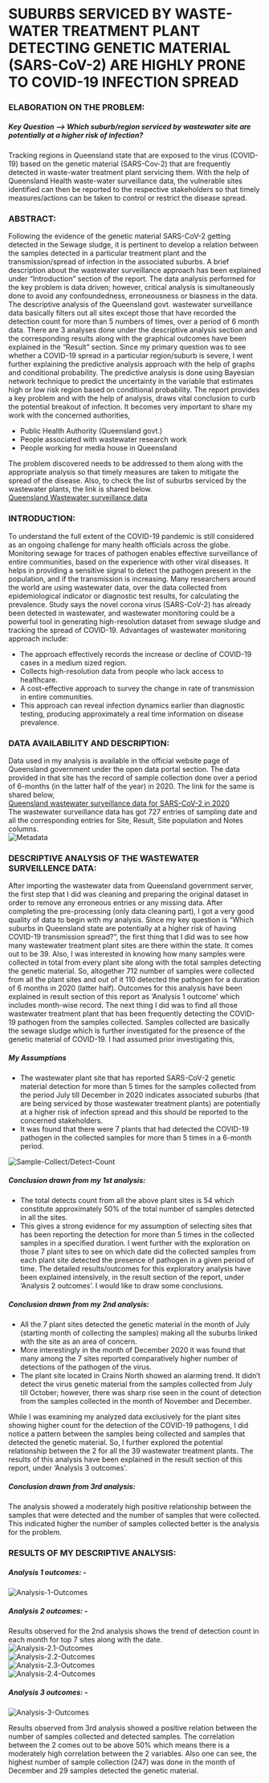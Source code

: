 # SUBURBS SERVICED BY WASTE-WATER TREATMENT PLANT DETECTING GENETIC MATERIAL (SARS-CoV-2) ARE HIGHLY PRONE TO COVID-19 INFECTION SPREAD

### ELABORATION ON THE PROBLEM:
##### Key Question --> *Which suburb/region serviced by wastewater site are potentially at a higher risk of infection?* 
Tracking regions in Queensland state that are exposed to the virus (COVID-19) based on the genetic material (SARS-Cov-2) that are frequently detected in waste-water treatment plant servicing them. With the help of Queensland Health waste-water surveillance data, the vulnerable sites identified can then be reported to the respective stakeholders so that timely measures/actions can be taken to control or restrict the disease spread.

### ABSTRACT:
Following the evidence of the genetic material SARS-CoV-2 getting detected in the Sewage sludge, it is pertinent to 
develop a relation between the samples detected in a particular treatment plant and the transmission/spread of 
infection in the associated suburbs. A brief description about the wastewater surveillance approach has been 
explained under “Introduction” section of the report. The data analysis performed for the key problem is data 
driven; however, critical analysis is simultaneously done to avoid any confoundedness, erroneousness or biasness in 
the data. The descriptive analysis of the Queensland govt. wastewater surveillance data basically filters out all sites
except those that have recorded the detection count for more than 5 numbers of times, over a period of 6 month 
data. There are 3 analyses done under the descriptive analysis section and the corresponding results along with the 
graphical outcomes have been explained in the “Result” section. Since my primary question was to see whether a
COVID-19 spread in a particular region/suburb is severe, I went further explaining the predictive analysis approach 
with the help of graphs and conditional probability. The predictive analysis is done using Bayesian network technique 
to predict the uncertainty in the variable that estimates high or low risk region based on conditional probability. The 
report provides a key problem and with the help of analysis, draws vital conclusion to curb the potential breakout of 
infection. It becomes very important to share my work with the concerned authorities,
* Public Health Authority (Queensland govt.)
* People associated with wastewater research work
* People working for media house in Queensland

The problem discovered needs to be addressed to them along with the appropriate analysis so that timely measures are taken to mitigate the spread of the disease. Also, to check the list of suburbs serviced by the wastewater plants, the link is shared below.   
[Queensland Wastewater surveillance data](https://www.qld.gov.au/health/conditions/health-alerts/coronavirus-covid-19/current-status/wastewater)

### INTRODUCTION:
To understand the full extent of the COVID-19 pandemic is still considered as an ongoing challenge for many health 
officials across the globe. Monitoring sewage for traces of pathogen enables effective surveillance of entire 
communities, based on the experience with other viral diseases. It helps in providing a sensitive signal to detect the 
pathogen present in the population, and if the transmission is increasing. Many researchers around the world are 
using wastewater data, over the data collected from epidemiological indicator or diagnostic test results, for
calculating the prevalence. Study says the novel corona virus (SARS-CoV-2) has already been detected in wastewater, 
and wastewater monitoring could be a powerful tool in generating high-resolution dataset from sewage sludge and 
tracking the spread of COVID-19.
Advantages of wastewater monitoring approach include:
* The approach effectively records the increase or decline of COVID-19 cases in a medium sized region.
* Collects high-resolution data from people who lack access to healthcare.
* A cost-effective approach to survey the change in rate of transmission in entire communities.
* This approach can reveal infection dynamics earlier than diagnostic testing, producing approximately a real 
time information on disease prevalence.

### DATA AVAILABILITY AND DESCRIPTION:
Data used in my analysis is available in the official website page of Queensland government under the open data 
portal section. The data provided in that site has the record of sample collection done over a period of 6-months (in 
the latter half of the year) in 2020. The link for the same is shared below,  
[Queensland wastewater surveillance data for SARS-CoV-2 in 2020](https://www.data.qld.gov.au/dataset/queensland-wastewater-surveillance-for-sars-cov-2/resource/0e7a7d67-435c-4d24-9e6f-23c28a6a8cff)  
The wastewater surveillance data has got 727 entries of sampling date and all the corresponding entries for Site, 
Result, Site population and Notes columns.  
![Metadata](Datas/metadata.png)  

### DESCRIPTIVE ANALYSIS OF THE WASTEWATER SURVEILLENCE DATA:  
After importing the wastewater data from Queensland government server, the first step that I did was cleaning and 
preparing the original dataset in order to remove any erroneous entries or any missing data. After completing the
pre-processing (only data cleaning part), I got a very good quality of data to begin with my analysis.
Since my key question is “Which suburbs in Queensland state are potentially at a higher risk of having COVID-19 
transmission spread?”, the first thing that I did was to see how many wastewater treatment plant sites are there 
within the state. It comes out to be 39. 
Also, I was interested in knowing how many samples were collected in total from every plant site along with the total 
samples detecting the genetic material. So, altogether 712 number of samples were collected from all the plant sites
and out of it 110 detected the pathogen for a duration of 6 months in 2020 (latter half). Outcomes for this analysis 
have been explained in result section of this report as ‘Analysis 1 outcome’ which includes month-wise record.
The next thing I did was to find all those wastewater treatment plant that has been frequently detecting the COVID-19 pathogen from the samples collected. Samples collected are basically the sewage sludge which is further 
investigated for the presence of the genetic material of COVID-19. I had assumed prior investigating this,  
##### *My Assumptions*
- The wastewater plant site that has reported SARS-CoV-2 genetic material detection for more than 5 times for the 
samples collected from the period July till December in 2020 indicates associated suburbs (that are being serviced by 
those wastewater treatment plants) are potentially at a higher risk of infection spread and this should be reported to 
the concerned stakeholders.
- It was found that there were 7 plants that had detected the COVID-19 pathogen in the collected samples for more 
than 5 times in a 6-month period.

![Sample-Collect/Detect-Count](Datas/Sample-CollectDetect-Count.png)  

##### *Conclusion drawn from my 1st analysis:*  
* The total detects count from all the above plant sites is 54 which constitute approximately 50% of the total 
number of samples detected in all the sites. 
* This gives a strong evidence for my assumption of selecting sites that has been reporting the detection for 
more than 5 times in the collected samples in a specified duration.
I went further with the exploration on those 7 plant sites to see on which date did the collected samples from each 
plant site detected the presence of pathogen in a given period of time. The detailed results/outcomes for this 
exploratory analysis have been explained intensively, in the result section of the report, under ‘Analysis 2 outcomes’. 
I would like to draw some conclusions.

##### *Conclusion drawn from my 2nd analysis:*  
* All the 7 plant sites detected the genetic material in the month of July (starting month of collecting the 
samples) making all the suburbs linked with the site as an area of concern.
* More interestingly in the month of December 2020 it was found that many among the 7 sites reported 
comparatively higher number of detections of the pathogen of the virus. 
* The plant site located in Crains North showed an alarming trend. It didn’t detect the virus genetic material 
from the samples collected from July till October; however, there was sharp rise seen in the count of 
detection from the samples collected in the month of November and December.

While I was examining my analyzed data exclusively for the plant sites showing higher count for the detection of the 
COVID-19 pathogens, I did notice a pattern between the samples being collected and samples that detected the 
genetic material. So, I further explored the potential relationship between the 2 for all the 39 wastewater treatment 
plants. The results of this analysis have been explained in the result section of this report, under ‘Analysis 3 
outcomes’.  

##### *Conclusion drawn from 3rd analysis:* 
The analysis showed a moderately high positive relationship between the samples that were detected and the 
number of samples that were collected. This indicated higher the number of samples collected better is the analysis 
for the problem.  

### RESULTS OF MY DESCRIPTIVE ANALYSIS:   

##### *Analysis 1 outcomes: -*    
![Analysis-1-Outcomes](Datas/Analysis1Outcome.png)  

##### *Analysis 2 outcomes: -*   
Results observed for the 2nd analysis shows the trend of detection count in each month for top 7 sites along with the 
date.  
![Analysis-2.1-Outcomes](Datas/Analysis2.1Outcome.png)  
![Analysis-2.2-Outcomes](Datas/Analysis2.2Outcome.png)   
![Analysis-2.3-Outcomes](Datas/Analysis2.3Outcome.png)   
![Analysis-2.4-Outcomes](Datas/Analysis2.4Outcome.png)   



##### *Analysis 3 outcomes: -*
![Analysis-3-Outcomes](Datas/Analysis3Outcome.png)   

Results observed from 3rd analysis showed a positive relation between the number of samples collected and 
detected samples. The correlation between the 2 comes out to be above 50% which means there is a moderately 
high correlation between the 2 variables. Also one can see, the highest number of sample collection (247) was done 
in the month of December and 29 samples detected the genetic material. 











